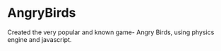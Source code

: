 # AngryBirds
Created the very popular and known game- Angry Birds, using physics engine and javascript.
